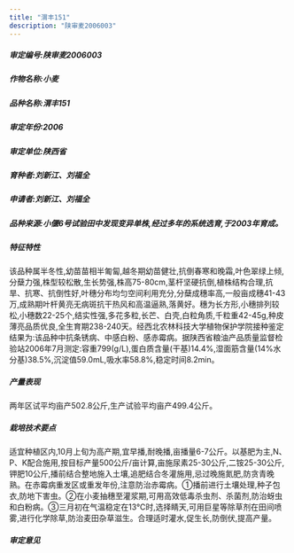 ```yaml
---
title: "渭丰151"
description: "陕审麦2006003"
---
```

##### 审定编号:陕审麦2006003

##### 作物名称:小麦

##### 品种名称:渭丰151

##### 审定年份:2006

##### 审定单位:陕西省

##### 育种者:刘新江、刘福全

##### 申请者:刘新江、刘福全

##### 品种来源:小偃6号试验田中发现变异单株,经过多年的系统选育,于2003年育成。

##### 特征特性
该品种属半冬性,幼苗苗相半匍匐,越冬期幼苗健壮,抗倒春寒和晚霜,叶色翠绿上倾,分蘖力强,株型较松散,生长势强,株高75-80cm,茎杆坚硬抗倒,植株结构合理,抗旱、抗寒、抗倒性好,叶穗分布均匀空间利用充分,分蘖成穗率高,一般亩成穗41-43万,成熟期叶杆黄亮无病斑抗干热风和高温逼熟,落黄好。穗为长方形,小穗排列较松,小穗数22-25个,结实性强,多花多粒,长芒、白壳,白粒角质,千粒重42-45g,种皮薄亮品质优良,全生育期238-240天。经西北农林科技大学植物保护学院接种鉴定结果为:该品种中抗条锈病、中感白粉、感赤霉病。据陕西省粮油产品质量监督检验站2006年7月测定:容重799(g/L),蛋白质含量(干基)14.4%,湿面筋含量(14%水分基)38.5%,沉淀值59.0mL,吸水率58.8%,稳定时间8.2min。

##### 产量表现
两年区试平均亩产502.8公斤,生产试验平均亩产499.4公斤。

##### 栽培技术要点
适宜种植区内,10月上旬为高产期,宜早播,耐晚播,亩播量6-7公斤。以基肥为主,N、P、K配合施用,按目标产量500公斤/亩计算,亩施尿素25-30公斤,二铵25-30公斤,钾肥10公斤,播前结合整地施入土壤,追肥结合冬灌施用,忌过晚施氮肥,防贪青晚熟。在赤霉病重发区或重发年份,注意防治赤霉病。①播前进行土壤处理,种子包衣,防地下害虫。②在小麦抽穗至灌浆期,可用高效低毒杀虫剂、杀菌剂,防治蚜虫和白粉病。③三月初在气温稳定在13℃时,选择睛天,可用巨星等除草剂在田间喷雾,进行化学除草,防治麦田杂草滋生。合理适时灌水,促生长,防倒伏,提高产量。

##### 审定意见

